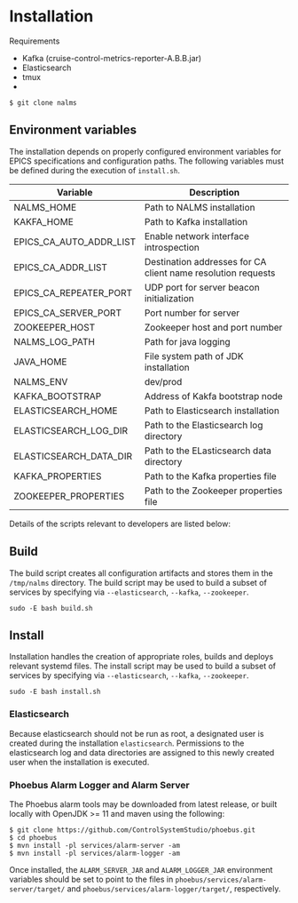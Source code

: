 # Installation

Requirements
- Kafka (cruise-control-metrics-reporter-A.B.B.jar)
- Elasticsearch
- tmux
- 

```
$ git clone nalms
```

## Environment variables

The installation depends on properly configured environment variables for EPICS specifications and configuration paths. The following variables must be defined during the execution of `install.sh`.

| Variable                 | Description                                                   |
|--------------------------|---------------------------------------------------------------|
| NALMS_HOME               | Path to NALMS installation                                    |
| KAKFA_HOME               | Path to Kafka installation                                    |
| EPICS_CA_AUTO_ADDR_LIST  | Enable network interface introspection                        |
| EPICS_CA_ADDR_LIST       | Destination addresses for CA client name resolution requests  |
| EPICS_CA_REPEATER_PORT   | UDP port for server beacon initialization                     |
| EPICS_CA_SERVER_PORT     | Port number for server                                        |
| ZOOKEEPER_HOST           | Zookeeper host and port number                                |
| NALMS_LOG_PATH           | Path for java logging                                         |
| JAVA_HOME                | File system path of JDK installation                          |
| NALMS_ENV                | dev/prod                                                      |
| KAFKA_BOOTSTRAP          | Address of Kakfa bootstrap node                               |
| ELASTICSEARCH_HOME       | Path to Elasticsearch installation                            |
| ELASTICSEARCH_LOG_DIR    | Path to the Elasticsearch log directory                       |
| ELASTICSEARCH_DATA_DIR   | Path to the ELasticsearch data directory                      |
| KAFKA_PROPERTIES         | Path to the Kafka properties file                             |
| ZOOKEEPER_PROPERTIES     | Path to the Zookeeper properties file                         |


Details of the scripts relevant to developers are listed below:

## Build

The build script creates all configuration artifacts and stores them in the `/tmp/nalms` directory. The build script may be used to build a subset of services by specifying via `--elasticsearch`, `--kafka`, `--zookeeper`.


```
sudo -E bash build.sh
``` 

## Install

Installation handles the creation of appropriate roles, builds and deploys relevant systemd files. The install script may be used to build a subset of services by specifying via `--elasticsearch`, `--kafka`, `--zookeeper`.


```
sudo -E bash install.sh
``` 


### Elasticsearch

Because elasticsearch should not be run as root, a designated user is created during the installation `elasticsearch`.
Permissions to the elasticsearch log and data directories are assigned to this newly created user when the installation is executed. 

### Phoebus Alarm Logger and Alarm Server

The Phoebus alarm tools may be downloaded from latest release, or built locally with OpenJDK >= 11 and maven using the following:

```
$ git clone https://github.com/ControlSystemStudio/phoebus.git
$ cd phoebus
$ mvn install -pl services/alarm-server -am
$ mvn install -pl services/alarm-logger -am
```

Once installed, the `ALARM_SERVER_JAR` and `ALARM_LOGGER_JAR` environment variables should be set to point to the files in `phoebus/services/alarm-server/target/` and `phoebus/services/alarm-logger/target/`, respectively. 
